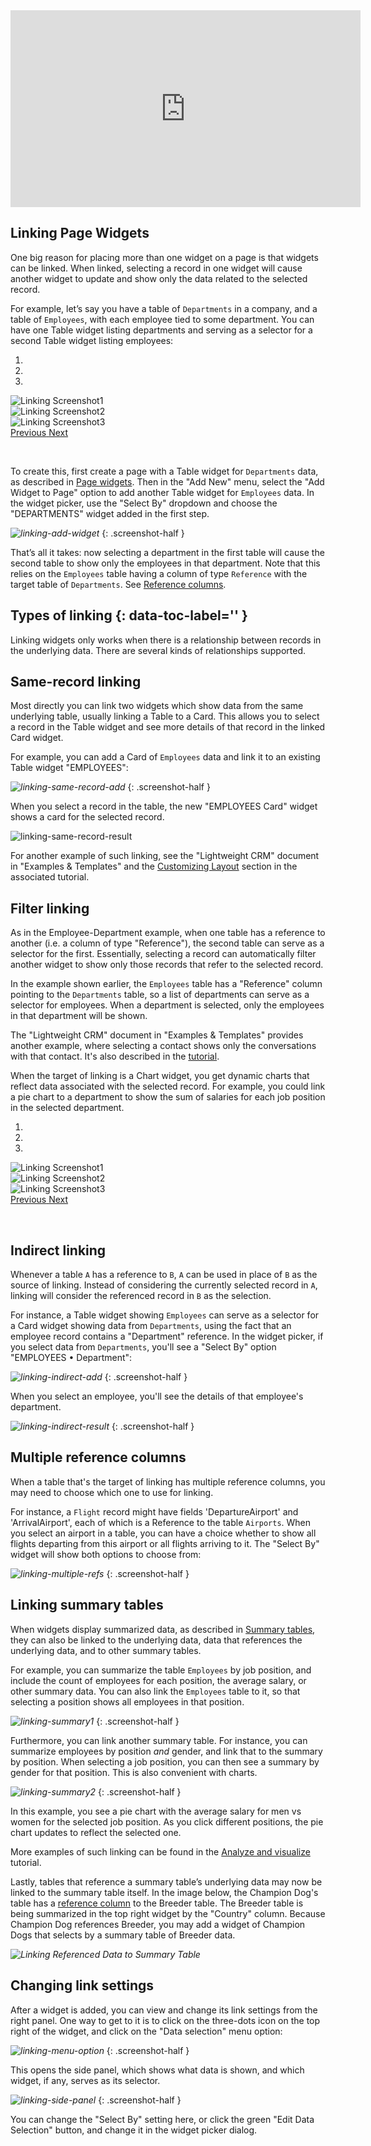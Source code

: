 <iframe width="560" height="315" src="https://www.youtube.com/embed/F5m_je0QKvs?rel=0" frameborder="0" allow="accelerometer; autoplay; encrypted-media; gyroscope; picture-in-picture" allowfullscreen></iframe>

## Linking Page Widgets

One big reason for placing more than one widget on a page is that widgets can be linked. When
linked, selecting a record in one widget will cause another widget to update and show only the
data related to the selected record. 

For example, let’s say you have a table of `Departments` in a company, and a table of
`Employees`, with each employee tied to some department. You can have one Table widget listing
departments and serving as a selector for a second Table widget listing employees:

<div id="carousel-ex1" class="carousel slide" data-interval="false">
  <!-- Indicators -->
  <ol class="carousel-indicators">
    <li data-target="#carousel-ex1" data-slide-to="0" class="active"></li>
    <li data-target="#carousel-ex1" data-slide-to="1"></li>
    <li data-target="#carousel-ex1" data-slide-to="2"></li>
  </ol>

  <!-- Wrapper for slides -->
  <div class="carousel-inner" role="listbox">
    <div class="item active">
      <img src="../images/linking-ex1-slide1.png" alt="Linking Screenshot1">
    </div>
    <div class="item">
      <img src="../images/linking-ex1-slide2.png" alt="Linking Screenshot2">
    </div>
    <div class="item">
      <img src="../images/linking-ex1-slide3.png" alt="Linking Screenshot3">
    </div>
  </div>

  <!-- Controls -->
  <a class="left carousel-control" href="#carousel-ex1" role="button" data-slide="prev">
    <span class="glyphicon glyphicon-chevron-left" aria-hidden="true"></span>
    <span class="sr-only">Previous</span>
  </a>
  <a class="right carousel-control" href="#carousel-ex1" role="button" data-slide="next">
    <span class="glyphicon glyphicon-chevron-right" aria-hidden="true"></span>
    <span class="sr-only">Next</span>
  </a>
</div>

&nbsp;

To create this, first create a page with a Table widget for `Departments` data, as described in
[Page widgets](page-widgets.md#widget-picker). Then in the "Add New" menu, select the "Add Widget to
Page" option to add another Table widget for `Employees` data. In the widget picker, use the "Select
By" dropdown and choose the "DEPARTMENTS" widget added in the first step.

*![linking-add-widget](../images/linking-add-widget.png)*
{: .screenshot-half }

That’s all it takes: now selecting a department in the first table will cause the second table to
show only the employees in that department. Note that this relies on the `Employees` table having a
column of type `Reference` with the target table of `Departments`. See [Reference
columns](col-refs.md).

## Types of linking {: data-toc-label='' }

Linking widgets only works when there is a relationship between records in the underlying
data. There are several kinds of relationships supported.

## Same-record linking

Most directly you can link two widgets which show data from the same underlying table, usually
linking a Table to a Card. This allows you to select a record in the Table widget and see more
details of that record in the linked Card widget.

For example, you can add a Card of `Employees` data and link it to an existing Table widget
"EMPLOYEES":

*![linking-same-record-add](../images/linking-same-record-add.png)*
{: .screenshot-half }

When you select a record in the table, the new "EMPLOYEES Card" widget shows a card for the
selected record.

![linking-same-record-result](../images/linking-same-record-result.png)

For another example of such linking, see the "Lightweight CRM" document in "Examples &amp; Templates"
and the [Customizing Layout](lightweight-crm.md#customizing-layout) section in the associated
tutorial.

## Filter linking

As in the Employee-Department example, when one table has a reference to another (i.e. a column of
type "Reference"), the second table can serve as a selector for the first. Essentially, selecting
a record can automatically filter another widget to show only those records that refer to the
selected record.

In the example shown earlier, the `Employees` table has a "Reference" column pointing to the
`Departments` table, so a list of departments can serve as a selector for employees. When a
department is selected, only the employees in that department will be shown.

The "Lightweight CRM" document in "Examples &amp; Templates" provides another example, where
selecting a contact shows only the conversations with that contact. It's also described in the
[tutorial](lightweight-crm.md#linking-tables-visually).

When the target of linking is a Chart widget, you get dynamic charts that reflect data associated
with the selected record. For example, you could link a pie chart to a department
to show the sum of salaries for each job position in the selected department.

<div id="carousel-ex2" class="carousel slide" data-interval="false">
  <!-- Indicators -->
  <ol class="carousel-indicators">
    <li data-target="#carousel-ex2" data-slide-to="0" class="active"></li>
    <li data-target="#carousel-ex2" data-slide-to="1"></li>
    <li data-target="#carousel-ex2" data-slide-to="2"></li>
  </ol>

  <!-- Wrapper for slides -->
  <div class="carousel-inner" role="listbox">
    <div class="item active">
      <img src="../images/linking-chart-slide1.png" alt="Linking Screenshot1">
    </div>
    <div class="item">
      <img src="../images/linking-chart-slide2.png" alt="Linking Screenshot2">
    </div>
    <div class="item">
      <img src="../images/linking-chart-slide3.png" alt="Linking Screenshot3">
    </div>
  </div>

  <!-- Controls -->
  <a class="left carousel-control" href="#carousel-ex2" role="button" data-slide="prev">
    <span class="glyphicon glyphicon-chevron-left" aria-hidden="true"></span>
    <span class="sr-only">Previous</span>
  </a>
  <a class="right carousel-control" href="#carousel-ex2" role="button" data-slide="next">
    <span class="glyphicon glyphicon-chevron-right" aria-hidden="true"></span>
    <span class="sr-only">Next</span>
  </a>
</div>

&nbsp;

## Indirect linking

Whenever a table `A` has a reference to `B`, `A` can be used in place of `B` as the source of
linking. Instead of considering the currently selected record in `A`, linking will consider the
referenced record in `B` as the selection.

For instance, a Table widget showing `Employees` can serve as a selector for a Card widget showing
data from `Departments`, using the fact that an employee record contains a "Department" reference.
In the widget picker, if you select data from `Departments`, you'll see a "Select By" option
"EMPLOYEES • Department":

*![linking-indirect-add](../images/linking-indirect-add.png)*
{: .screenshot-half }

When you select an employee, you'll see the details of that employee's department.

*![linking-indirect-result](../images/linking-indirect-result.png)*
{: .screenshot-half }

## Multiple reference columns

When a table that's the target of linking has multiple reference columns, you may need to choose
which one to use for linking.

For instance, a `Flight` record might have fields 'DepartureAirport' and 'ArrivalAirport', each of
which is a Reference to the table `Airports`. When you select an airport in a table, you can have
a choice whether to show all flights departing from this airport or all flights arriving to it.
The "Select By" widget will show both options to choose from:

*![linking-multiple-refs](../images/linking-multiple-refs.png)*
{: .screenshot-half }

## Linking summary tables

When widgets display summarized data, as described in [Summary tables](summary-tables.md), they can also be linked to the underlying data, data that references the underlying data, and to other summary tables.

For example, you can summarize the table `Employees` by job position, and include the count of
employees for each position, the average salary, or other summary data. You can also link the
`Employees` table to it, so that selecting a position shows all employees in that position.

<span class="screenshot-large">*![linking-summary1](../images/linking-summary1.png)*</span>
{: .screenshot-half }

Furthermore, you can link another summary table. For instance, you can summarize employees by position *and*
gender, and link that to the summary by position. When selecting a job position, you can then see a summary by gender for that position.
This is also convenient with charts.

<span class="screenshot-large">*![linking-summary2](../images/linking-summary2.png)*</span>
{: .screenshot-half }

In this example, you see a pie chart with the average salary for men vs women for the selected job
position. As you click different positions, the pie chart updates to reflect the selected one.

More examples of such linking can be found in the [Analyze and
visualize](investment-research.md#dynamic-charts) tutorial.

Lastly, tables that reference a summary table’s underlying data may now be linked to the summary table itself. In the image below, the Champion Dog's table has a [reference column](col-types.md#reference-columns) to the Breeder table. The Breeder table is being summarized in the top right widget by the "Country" column. Because Champion Dog references Breeder, you may add a widget of Champion Dogs that selects by a summary table of Breeder data.

<span class="screenshot-large">*![Linking Referenced Data to Summary Table](../images/linking-summary-reference.gif)*</span>

## Changing link settings

After a widget is added, you can view and change its link settings from the right panel. One way
to get to it is to click on the three-dots icon on the top right of the widget, and click on the "Data
selection" menu option:

*![linking-menu-option](../images/linking-menu-option.png)*
{: .screenshot-half }

This opens the side panel, which shows what data is shown, and which widget, if
any, serves as its selector.

*![linking-side-panel](../images/linking-side-panel.png)*
{: .screenshot-half }

You can change the "Select By" setting here, or click the green "Edit Data Selection" button, and change
it in the widget picker dialog.

